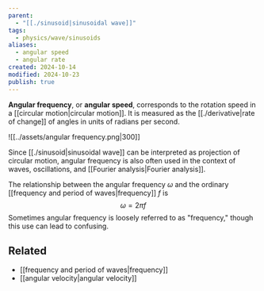 ```yaml
---
parent:
  - "[[./sinusoid|sinusoidal wave]]"
tags:
  - physics/wave/sinusoids
aliases:
  - angular speed
  - angular rate
created: 2024-10-14
modified: 2024-10-23
publish: true
---
```

**Angular frequency**, or **angular speed**, corresponds to the rotation speed in a [[circular motion|circular motion]]. It is measured as the [[./derivative|rate of change]] of angles in units of radians per second.

![[../assets/angular frequency.png|300]]

Since [[./sinusoid|sinusoidal wave]] can be interpreted as projection of circular motion, angular frequency is also often used in the context of waves, oscillations, and [[Fourier analysis|Fourier analysis]].

The relationship between the angular frequency $\omega$ and the ordinary [[frequency and period of waves|frequency]] $f$ is
$$
\omega = 2 \pi f
$$
Sometimes angular frequency is loosely referred to as "frequency," though this use can lead to confusing.

## Related
- [[frequency and period of waves|frequency]]
- [[angular velocity|angular velocity]]